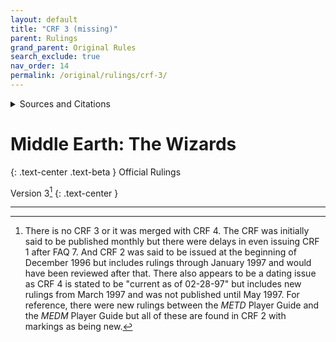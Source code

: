 ```yaml
---
layout: default
title: "CRF 3 (missing)"
parent: Rulings
grand_parent: Original Rules
search_exclude: true
nav_order: 14
permalink: /original/rulings/crf-3/
---
```


<details>
<summary>Sources and Citations</summary>
There are no sources for CRF 3.
</details>

# Middle Earth: The Wizards

{: .text-center .text-beta }
Official Rulings

Version 3[^CRF3]
{: .text-center }

---

[^CRF3]: There is no CRF 3 or it was merged with CRF 4. The CRF was initially said to be published monthly but there were delays in even issuing CRF 1 after FAQ 7. And CRF 2 was said to be issued at the beginning of December 1996 but includes rulings through January 1997 and would have been reviewed after that. There also appears to be a dating issue as CRF 4 is stated to be "current as of 02-28-97" but includes new rulings from March 1997 and was not published until May 1997. For reference, there were new rulings between the _METD_ Player Guide and the _MEDM_ Player Guide but all of these are found in CRF 2 with markings as being new.
